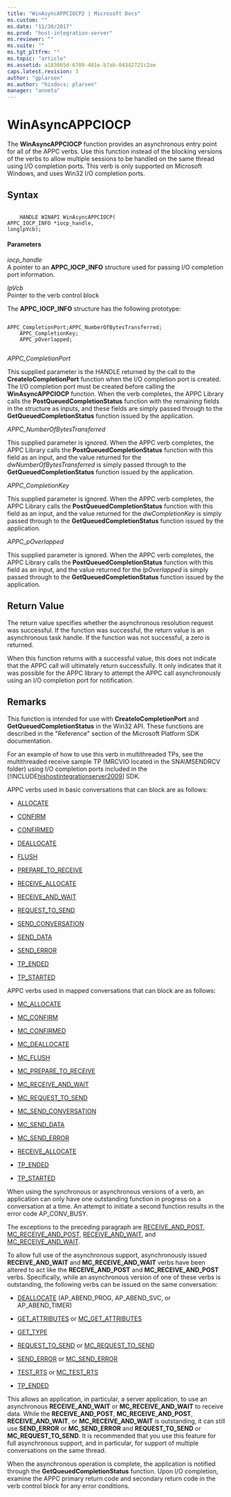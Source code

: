 ```yaml
---
title: "WinAsyncAPPCIOCP2 | Microsoft Docs"
ms.custom: ""
ms.date: "11/30/2017"
ms.prod: "host-integration-server"
ms.reviewer: ""
ms.suite: ""
ms.tgt_pltfrm: ""
ms.topic: "article"
ms.assetid: a183065d-6709-481e-b7ab-04342721c2ae
caps.latest.revision: 3
author: "gplarsen"
ms.author: "hisdocs; plarsen"
manager: "anneta"
---
```

# WinAsyncAPPCIOCP
The **WinAsyncAPPCIOCP** function provides an asynchronous entry point for all of the APPC verbs. Use this function instead of the blocking versions of the verbs to allow multiple sessions to be handled on the same thread using I/O completion ports. This verb is only supported on Microsoft Windows, and uses Win32 I/O completion ports.  
  
## Syntax  
  
```  
  
    HANDLE WINAPI WinAsyncAPPCIOCP(   
APPC_IOCP_INFO *iocp_handle,  
longlpVcb);  
```  
  
#### Parameters  
 *iocp_handle*  
 A pointer to an **APPC_IOCP_INFO** structure used for passing I/O completion port information.  
  
 *lpVcb*  
 Pointer to the verb control block  
  
 The **APPC_IOCP_INFO** structure has the following prototype:  
  
```  
  
APPC_CompletionPort;APPC_NumberOfBytesTransferred;  
    APPC_CompletionKey;  
    APPC_pOverlapped;  
  
```  
  
 *APPC_CompletionPort*  
  
 This supplied parameter is the HANDLE returned by the call to the **CreateIoCompletionPort** function when the I/O completion port is created. The I/O completion port must be created before calling the **WinAsyncAPPCIOCP** function. When the verb completes, the APPC Library calls the **PostQueuedCompletionStatus** function with the remaining fields in the structure as inputs, and these fields are simply passed through to the **GetQueuedCompletionStatus** function issued by the application.  
  
 *APPC_NumberOfBytesTransferred*  
  
 This supplied parameter is ignored. When the APPC verb completes, the APPC Library calls the **PostQueuedCompletionStatus** function with this field as an input, and the value returned for the *dwNumberOfBytesTransferred* is simply passed through to the **GetQueuedCompletionStatus** function issued by the application.  
  
 *APPC_CompletionKey*  
  
 This supplied parameter is ignored. When the APPC verb completes, the APPC Library calls the **PostQueuedCompletionStatus** function with this field as an input, and the value returned for the *dwCompletionKey* is simply passed through to the **GetQueuedCompletionStatus** function issued by the application.  
  
 *APPC_pOverlapped*  
  
 This supplied parameter is ignored. When the APPC verb completes, the APPC Library calls the **PostQueuedCompletionStatus** function with this field as an input, and the value returned for the *lpOverlapped* is simply passed through to the **GetQueuedCompletionStatus** function issued by the application.  
  
## Return Value  
 The return value specifies whether the asynchronous resolution request was successful. If the function was successful, the return value is an asynchronous task handle. If the function was not successful, a zero is returned.  
  
 When this function returns with a successful value, this does not indicate that the APPC call will ultimately return successfully. It only indicates that it was possible for the APPC library to attempt the APPC call asynchronously using an I/O completion port for notification.  
  
## Remarks  
 This function is intended for use with **CreateIoCompletionPort** and **GetQueuedCompletionStatus** in the Win32 API. These functions are described in the "Reference" section of the Microsoft Platform SDK documentation.  
  
 For an example of how to use this verb in multithreaded TPs, see the multithreaded receive sample TP (MRCVIO located in the SNA\MSENDRCV folder) using I/O completion ports included in the [!INCLUDE[hishostintegrationserver2009](../includes/hishostintegrationserver2009-md.md)] SDK.  
  
 APPC verbs used in basic conversations that can block are as follows:  
  
-   [ALLOCATE](../core/allocate2.md)  
  
-   [CONFIRM](../core/confirm2.md)  
  
-   [CONFIRMED](../core/confirmed1.md)  
  
-   [DEALLOCATE](../core/deallocate2.md)  
  
-   [FLUSH](../core/flush2.md)  
  
-   [PREPARE_TO_RECEIVE](../core/prepare-to-receive2.md)  
  
-   [RECEIVE_ALLOCATE](../core/receive-allocate1.md)  
  
-   [RECEIVE_AND_WAIT](../core/receive-and-wait2.md)  
  
-   [REQUEST_TO_SEND](../core/request-to-send1.md)  
  
-   [SEND_CONVERSATION](../core/send-conversation2.md)  
  
-   [SEND_DATA](../core/send-data1.md)  
  
-   [SEND_ERROR](../core/send-error2.md)  
  
-   [TP_ENDED](../core/tp-ended1.md)  
  
-   [TP_STARTED](../core/tp-started2.md)  
  
 APPC verbs used in mapped conversations that can block are as follows:  
  
-   [MC_ALLOCATE](../core/mc-allocate2.md)  
  
-   [MC_CONFIRM](../core/mc-confirm2.md)  
  
-   [MC_CONFIRMED](../core/mc-confirmed1.md)  
  
-   [MC_DEALLOCATE](../core/mc-deallocate2.md)  
  
-   [MC_FLUSH](../core/mc-flush1.md)  
  
-   [MC_PREPARE_TO_RECEIVE](../core/mc-prepare-to-receive1.md)  
  
-   [MC_RECEIVE_AND_WAIT](../core/mc-receive-and-wait2.md)  
  
-   [MC_REQUEST_TO_SEND](../core/mc-request-to-send1.md)  
  
-   [MC_SEND_CONVERSATION](../core/mc-send-conversation1.md)  
  
-   [MC_SEND_DATA](../core/mc-send-data1.md)  
  
-   [MC_SEND_ERROR](../core/mc-send-error2.md)  
  
-   [RECEIVE_ALLOCATE](../core/receive-allocate1.md)  
  
-   [TP_ENDED](../core/tp-ended1.md)  
  
-   [TP_STARTED](../core/tp-started2.md)  
  
 When using the synchronous or asynchronous versions of a verb, an application can only have one outstanding function in progress on a conversation at a time. An attempt to initiate a second function results in the error code AP_CONV_BUSY.  
  
 The exceptions to the preceding paragraph are [RECEIVE_AND_POST](../core/receive-and-post1.md), [MC_RECEIVE_AND_POST](../core/mc-receive-and-post2.md), [RECEIVE_AND_WAIT](../core/receive-and-wait2.md), and [MC_RECEIVE_AND_WAIT](../core/mc-receive-and-wait2.md).  
  
 To allow full use of the asynchronous support, asynchronously issued **RECEIVE_AND_WAIT** and **MC_RECEIVE_AND_WAIT** verbs have been altered to act like the **RECEIVE_AND_POST** and **MC_RECEIVE_AND_POST** verbs. Specifically, while an asynchronous version of one of these verbs is outstanding, the following verbs can be issued on the same conversation:  
  
-   [DEALLOCATE](../core/deallocate2.md) (AP_ABEND_PROG, AP_ABEND_SVC, or AP_ABEND_TIMER)  
  
-   [GET_ATTRIBUTES](../core/get-attributes2.md) or [MC_GET_ATTRIBUTES](../core/mc-get-attributes2.md)  
  
-   [GET_TYPE](../core/get-type2.md)  
  
-   [REQUEST_TO_SEND](../core/request-to-send1.md) or [MC_REQUEST_TO_SEND](../core/mc-request-to-send1.md)  
  
-   [SEND_ERROR](../core/send-error2.md) or [MC_SEND_ERROR](../core/mc-send-error2.md)  
  
-   [TEST_RTS](../core/test-rts2.md) or [MC_TEST_RTS](../core/mc-test-rts2.md)  
  
-   [TP_ENDED](../core/tp-ended1.md)  
  
 This allows an application, in particular, a server application, to use an asynchronous **RECEIVE_AND_WAIT** or **MC_RECEIVE_AND_WAIT** to receive data. While the **RECEIVE_AND_POST**, **MC_RECEIVE_AND_POST**, **RECEIVE_AND_WAIT**, or **MC_RECEIVE_AND_WAIT** is outstanding, it can still use **SEND_ERROR** or **MC_SEND_ERROR** and **REQUEST_TO_SEND** or **MC_REQUEST_TO_SEND**. It is recommended that you use this feature for full asynchronous support, and in particular, for support of multiple conversations on the same thread.  
  
 When the asynchronous operation is complete, the application is notified through the **GetQueuedCompletionStatus** function. Upon I/O completion, examine the APPC primary return code and secondary return code in the verb control block for any error conditions.